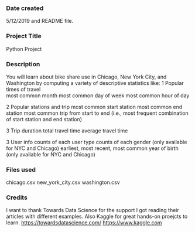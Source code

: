### Date created
5/12/2019 and README file.

### Project Title
Python Project

### Description
You will learn about bike share use in Chicago, New York City, and Washington by computing a variety of descriptive statistics like:
1 Popular times of travel	
    most common month
    most common day of week
    most common hour of day

2 Popular stations and trip
	most common start station
    most common end station
    most common trip from start to end (i.e., most frequent combination of start station and end station)

3 Trip duration
	total travel time
    average travel time

3 User info
	counts of each user type
    counts of each gender (only available for NYC and Chicago)
    earliest, most recent, most common year of birth (only available for NYC and Chicago)


### Files used
chicago.csv
new_york_city.csv
washington.csv


### Credits
I want to thank Towards Data Science for the support I got reading their articles with different examples. Also Kaggle for great hands-on proejcts to learn.
https://towardsdatascience.com/ 
https://www.kaggle.com
